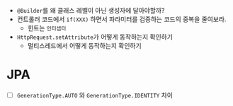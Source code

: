 - `@Builder`를 왜 클래스 레벨이 아닌 생성자에 달아야할까? 
- 컨트롤러 코드에서 `if(XXX)` 하면서 파라미터를 검증하는 코드의 중복을 줄여보라.
  - 힌트는 `인터셉터`
- `HttpRequest.setAttribute`가 어떻게 동작하는지 확인하기
  - 멀티스레드에서 어떻게 동작하는지 확인하기

# JPA

- [ ] `GenerationType.AUTO` 와 `GenerationType.IDENTITY` 차이